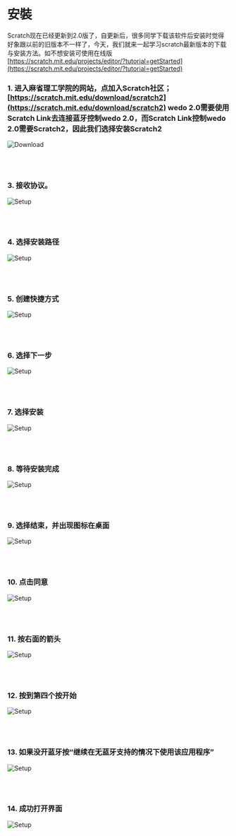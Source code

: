 ﻿# 安裝

Scratch现在已经更新到2.0版了，自更新后，很多同学下载该软件后安装时觉得好象跟以前的旧版本不一样了，今天，我们就来一起学习scratch最新版本的下载与安装方法。如不想安装可使用在线版[https://scratch.mit.edu/projects/editor/?tutorial=getStarted](https://scratch.mit.edu/projects/editor/?tutorial=getStarted)<br>

### 1. 进入麻省理工学院的网站，点加入Scratch社区； [https://scratch.mit.edu/download/scratch2](https://scratch.mit.edu/download/scratch2) wedo 2.0需要使用Scratch Link去连接蓝牙控制wedo 2.0，而Scratch Link控制wedo 2.0需要Scratch2，因此我们选择安装Scratch2

![Download](/Scratch/resource/setup1.PNG)


<br><br>

### 3. 接收协议。

![Setup](/Scratch/resource/setup2.PNG)

<br><br>

### 4. 选择安装路径

![Setup](/Scratch/resource/setup3.PNG)

<br><br>

### 5. 创建快捷方式

![Setup](/Scratch/resource/setup4.PNG)

<br><br>

### 6. 选择下一步

![Setup](/Scratch/resource/setup5.PNG)

<br><br>

### 7. 选择安装

![Setup](/Scratch/resource/setup6.PNG)

<br><br>

### 8. 等待安装完成

![Setup](/Scratch/resource/setup7.PNG)

<br><br>

### 9. 选择结束，并出现图标在桌面

![Setup](/Scratch/resource/setup8.PNG)

<br><br>

### 10. 点击同意

![Setup](/Scratch/resource/setup9.PNG)

<br><br>

### 11. 按右面的箭头

![Setup](/Scratch/resource/setup10.PNG)

<br><br>

### 12. 按到第四个按开始

![Setup](/Scratch/resource/setup11.PNG)

<br><br>

### 13. 如果没开蓝牙按“继续在无蓝牙支持的情况下使用该应用程序”

![Setup](/Scratch/resource/setup12.PNG)

<br><br>

### 14. 成功打开界面

![Setup](/Scratch/resource/setup13.PNG)
